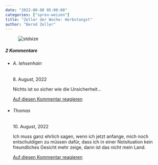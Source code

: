 ```yaml
---
date: "2022-08-08 05:00:08"
categories: ["spreu-weizen"]
title: "Zeller der Woche: Herbstangst"
author: "Bernd Zeller"
---
```



<figure>
<img src="https://www.publicomag.com/wp-content/uploads/2022/08/Herbstangst-1320x944.jpg" alt=stdsize>
</figure>


<!--more-->
<h5 class="comments-h">
2 Kommentare </h5>
<ul class="commentlist">
<li class="comment even thread-even depth-1 clearfix" id="li-comment-118517">
<h6 class="author">A. Iehsenhain</h6> <span class="date">8. August, 2022</span>



Nichts ist so sicher wie die Unsicherheit&#8230;

<a rel="nofollow" class="comment-reply-link" href="#comment-118517" data-commentid="118517" data-postid="15971" data-belowelement="comment-118517" data-respondelement="respond" data-replyto="Antworte auf A. Iehsenhain" aria-label="Antworte auf A. Iehsenhain">Auf diesen Kommentar reagieren</a> 


</li>
<li class="comment odd alt thread-odd thread-alt depth-1 clearfix" id="li-comment-118525">
<h6 class="author">Thomas</h6> <span class="date">10. August, 2022</span>



Ich muss ganz ehrlich sagen, wenn ich jetzt anfange, mich noch entschuldigen zu müssen dafür, dass ich in einer Notsituation kein freundliches Gesicht mehr zeige, dann ist das nicht mein Land.

<a rel="nofollow" class="comment-reply-link" href="#comment-118525" data-commentid="118525" data-postid="15971" data-belowelement="comment-118525" data-respondelement="respond" data-replyto="Antworte auf Thomas" aria-label="Antworte auf Thomas">Auf diesen Kommentar reagieren</a> 


</li>
</ul>
